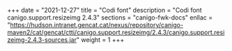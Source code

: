 +++
date        = "2021-12-27"
title       = "Codi font"
description = "Codi font canigo.support.resizeimg 2.4.3"
sections    = "canigo-fwk-docs"
enllac		= "https://hudson.intranet.gencat.cat/nexus/repository/canigo-maven2/cat/gencat/ctti/canigo.support.resizeimg/2.4.3/canigo.support.resizeimg-2.4.3-sources.jar"
weight		= 1
+++
